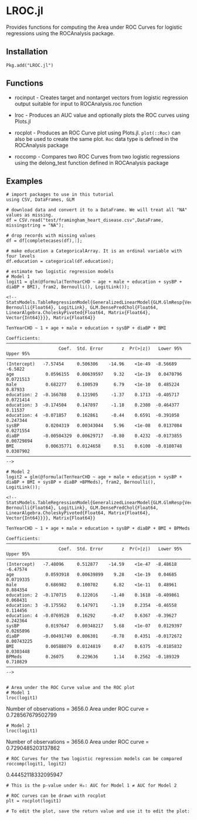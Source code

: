 # LROC.jl
 
 Provides functions for computing the Area under ROC Curves for logistic regressions using the ROCAnalysis package. 


 ## Installation
 ```
 Pkg.add("LROC.jl")
```

 ## Functions

 - rocinput - Creates target and nontarget vectors from logistic regression output suitable for input to ROCAnalysis.roc function

 - lroc - Produces an AUC value and optionally plots the ROC curves using Plots.jl

 - rocplot - Produces an ROC Curve plot using Plots.jl. `plot(::Roc)` can also be used to create the same plot. `Roc` data type is defined in the ROCAnalysis package

 - roccomp - Compares two ROC Curves from two logistic regressions using the delong_test function defined in ROCAnalysis package

## Examples

```
# import packages to use in this tutorial
using CSV, DataFrames, GLM

# download data and convert it to a DataFrame. We will treat all "NA" values as missing.
df = CSV.read("test/framingham_heart_disease.csv",DataFrame, missingstring = "NA");

# drop records with missing values
df = df[completecases(df),:];

# make education a CategoricalArray. It is an ordinal variable with four levels
df.education = categorical(df.education);

# estimate two logistic regression models
# Model 1
logit1 = glm(@formula(TenYearCHD ~ age + male + education + sysBP + diaBP + BMI), fram2, Bernoulli(), LogitLink());

<!-- StatsModels.TableRegressionModel{GeneralizedLinearModel{GLM.GlmResp{Vector{Float64}, Bernoulli{Float64}, LogitLink}, GLM.DensePredChol{Float64, LinearAlgebra.CholeskyPivoted{Float64, Matrix{Float64}, Vector{Int64}}}}, Matrix{Float64}}  

TenYearCHD ~ 1 + age + male + education + sysBP + diaBP + BMI

Coefficients:
────────────────────────────────────────────────────────────────────────────────
                    Coef.  Std. Error       z  Pr(>|z|)   Lower 95%    Upper 95%
────────────────────────────────────────────────────────────────────────────────
(Intercept)   -7.57454     0.506306    -14.96    <1e-49  -8.56689    -6.5822
age            0.0596155   0.00639597    9.32    <1e-19   0.0470796   0.0721513
male           0.682277    0.100539      6.79    <1e-10   0.485224    0.87933
education: 2  -0.166788    0.121905     -1.37    0.1713  -0.405717    0.0721414
education: 3  -0.174504    0.147897     -1.18    0.2380  -0.464377    0.11537
education: 4  -0.071857    0.162861     -0.44    0.6591  -0.391058    0.247344
sysBP          0.0204319   0.00343044    5.96    <1e-08   0.0137084   0.0271554
diaBP         -0.00504329  0.00629717   -0.80    0.4232  -0.0173855   0.00729894
BMI            0.00635771  0.0124658     0.51    0.6100  -0.0180748   0.0307902
──────────────────────────────────────────────────────────────────────────────── -->

# Model 2
logit2 = glm(@formula(TenYearCHD ~ age + male + education + sysBP + diaBP + BMI + sysBP + diaBP +BPMeds), fram2, Bernoulli(), LogitLink());

<!-- 
StatsModels.TableRegressionModel{GeneralizedLinearModel{GLM.GlmResp{Vector{Float64}, Bernoulli{Float64}, LogitLink}, GLM.DensePredChol{Float64, LinearAlgebra.CholeskyPivoted{Float64, Matrix{Float64}, Vector{Int64}}}}, Matrix{Float64}}

TenYearCHD ~ 1 + age + male + education + sysBP + diaBP + BMI + BPMeds

Coefficients:
────────────────────────────────────────────────────────────────────────────────
                    Coef.  Std. Error       z  Pr(>|z|)   Lower 95%    Upper 95%
────────────────────────────────────────────────────────────────────────────────
(Intercept)   -7.48096     0.512877    -14.59    <1e-47  -8.48618    -6.47574
age            0.0593918   0.00639899    9.28    <1e-19   0.04685     0.0719335
male           0.686982    0.100702      6.82    <1e-11   0.48961     0.884354
education: 2  -0.170715    0.122016     -1.40    0.1618  -0.409861    0.068431
education: 3  -0.175562    0.147971     -1.19    0.2354  -0.46558     0.114456
education: 4  -0.0769528   0.16292      -0.47    0.6367  -0.39627     0.242364
sysBP          0.0197647   0.00348217    5.68    <1e-07   0.0129397   0.0265896
diaBP         -0.00491749  0.006301     -0.78    0.4351  -0.0172672   0.00743225
BMI            0.00588079  0.0124819     0.47    0.6375  -0.0185832   0.0303448
BPMeds         0.26075     0.229636      1.14    0.2562  -0.189329    0.710829
──────────────────────────────────────────────────────────────────────────────── -->


# Area under the ROC Curve value and the ROC plot
# Model 1
lroc(logit1)
```

Number of observations = 3656.0
Area under ROC curve   = 0.728567679502799

```
# Model 2
lroc(logit1)

```

Number of observations = 3656.0
Area under ROC curve   = 0.7290485203137862

```
# ROC Curves for the two logistic regression models can be compared
roccomp(logit1, logit2)
```

0.44452118332095947

```
# This is the p-value under H₀: AUC for Model 1 ≠ AUC for Model 2

# ROC curves can be drawn with rocplot
plt = rocplot(logit1)

# To edit the plot, save the return value and use it to edit the plot:


```

